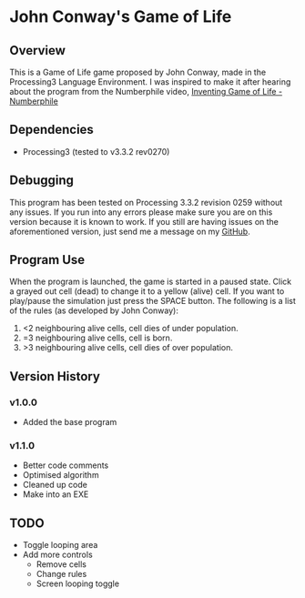 # John Conway's Game of Life
## Overview
This is a Game of Life game proposed by John Conway, made in the Processing3 Language
Environment. I was inspired to make it after hearing about the program from the Numberphile video, [Inventing Game of Life - Numberphile](https://www.youtube.com/watch?v=R9Plq-D1gEk)

## Dependencies
* Processing3 (tested to v3.3.2 rev0270)

## Debugging
This program has been tested on Processing 3.3.2 revision 0259 without any issues.
If you run into any errors please make sure you are on this version because it is
known to work. If you still are having issues on the aforementioned version, just
send me a message on my [GitHub](https://github.com/mattdocherty314).

## Program Use
When the program is launched, the game is started in a paused state. Click a grayed
out cell (dead) to change it to a yellow (alive) cell. If you want to play/pause the
simulation just press the SPACE button. The following is a list of the rules (as
developed by John Conway):
1. &lt;2 neighbouring alive cells, cell dies of under population.
2. =3  neighbouring alive cells, cell is born.
3. &gt;3 neighbouring alive cells, cell dies of over population.

## Version History
### v1.0.0
* Added the base program

### v1.1.0
* Better code comments
* Optimised algorithm
* Cleaned up code
* Make into an EXE

## TODO
* Toggle looping area
* Add more controls
	* Remove cells
	* Change rules
	* Screen looping toggle
